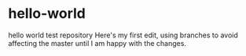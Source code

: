# hello-world
hello world test repository
Here's my first edit, using branches to avoid affecting the master until I am happy with the changes.
